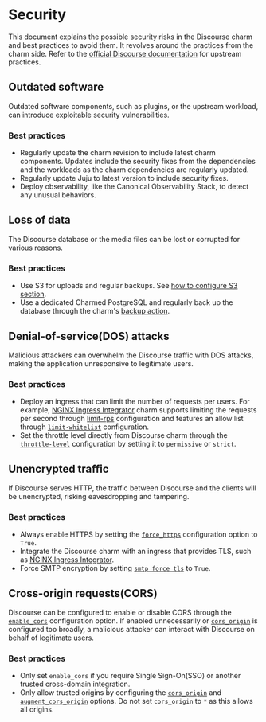 # Security

This document explains the possible security risks in the Discourse charm and best practices to avoid them. It revolves around the practices from the charm side. Refer to the [official Discourse documentation](https://meta.discourse.org/c/documentation/10?tl=en) for upstream practices. 

## Outdated software

Outdated software components, such as plugins, or the upstream workload, can introduce exploitable security vulnerabilities.

### Best practices

- Regularly update the charm revision to include latest charm components. Updates include the security fixes from the dependencies and the workloads as the charm dependencies are regularly updated.
- Regularly update Juju to latest version to include security fixes.
- Deploy observability, like the Canonical Observability Stack, to detect any unusual behaviors.


## Loss of data

The Discourse database or the media files can be lost or corrupted for various reasons. 

### Best practices

- Use S3 for uploads and regular backups. See [how to configure S3 section](../how-to/configure-s3.md).
- Use a dedicated Charmed PostgreSQL and regularly back up the database through the charm's [backup action](https://canonical-charmed-postgresql.readthedocs-hosted.com/14/how-to/back-up-and-restore/create-a-backup/).

## Denial-of-service(DOS) attacks

Malicious attackers can overwhelm the Discourse traffic with DOS attacks, making the application unresponsive to legitimate users.

### Best practices

- Deploy an ingress that can limit the number of requests per users. For example, [NGINX Ingress Integrator](https://charmhub.io/nginx-ingress-integrator) charm supports limiting the requests per second through [limit-rps](https://charmhub.io/nginx-ingress-integrator/configurations#limit-rps) configuration and features an allow list through [`limit-whitelist`](https://charmhub.io/nginx-ingress-integrator/configurations#limit-whitelist) configuration. 
- Set the throttle level directly from Discourse charm through the [`throttle-level`](https://charmhub.io/discourse-k8s/configurations#throttle_level) configuration by setting it to `permissive` or `strict`.

## Unencrypted traffic

If Discourse serves HTTP, the traffic between Discourse and the clients will be unencrypted, risking eavesdropping and tampering.

### Best practices

- Always enable HTTPS by setting the [`force_https`](https://charmhub.io/discourse-k8s/configurations#force_https) configuration option to `True`.
- Integrate the Discourse charm with an ingress that provides TLS, such as [NGINX Ingress Integrator](https://charmhub.io/nginx-ingress-integrator).
- Force SMTP encryption by setting [`smtp_force_tls`](https://charmhub.io/discourse-k8s/configurations#smtp_force_tls) to `True`.

## Cross-origin requests(CORS)

Discourse can be configured to enable or disable CORS through the [`enable_cors`](https://charmhub.io/discourse-k8s/configurations#enable_cors) configuration option. If enabled unnecessarily or [`cors_origin`](https://charmhub.io/discourse-k8s/configurations#cors_origin) is configured too broadly, a malicious attacker can interact with Discourse on behalf of legitimate users.

### Best practices

- Only set `enable_cors` if you require Single Sign-On(SSO) or another trusted cross-domain integration.
- Only allow trusted origins by configuring the [`cors_origin`](https://charmhub.io/discourse-k8s/configurations#cors_origin) and [`augment_cors_origin`](https://charmhub.io/discourse-k8s/configurations#augment_cors_origin) options. Do not set `cors_origin` to `*` as this allows all origins.